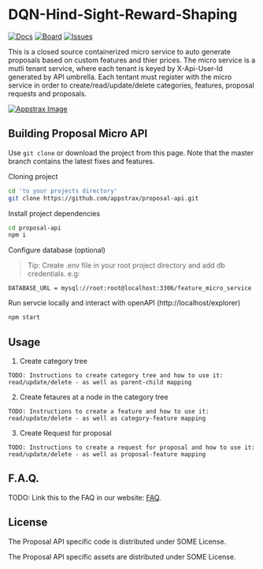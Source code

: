 DQN-Hind-Sight-Reward-Shaping
===============

[![Docs](./public/docs.png)](https://github.com/appstrax/proposal-api)
[![Board](./public/board.png)](https://github.com/appstrax/proposal-api/projects/1)
[![Issues](./public/issues.png)](https://github.com/appstrax/proposal-api/issues)

This is a closed source containerized micro service to auto generate proposals based on custom features and thier prices.
The micro service is a mutli tenant service, where each tenant is keyed by X-Api-User-Id generated by API umbrella.
Each tentant must register with the micro service in order to create/read/update/delete categories, features, proposal requests and proposals.

[![Appstrax Image](./public/appstrax-logo.jpg)](https://github.com/appstrax/proposal-api)


Building Proposal Micro API
--------------

Use `git clone` or download the project from this page. Note that the master
branch contains the latest fixes and features.

Cloning project

```bash
cd 'to your projects directory'
git clone https://github.com/appstrax/proposal-api.git
```

Install project dependencies

```bash
cd proposal-api
npm i
```

Configure database (optional)

> Tip: Create .env file in your root project directory and add db credentials.
> e.g:

```
DATABASE_URL = mysql://root:root@localhost:3306/feature_micro_service
```

Run servcie locally and interact with openAPI (http://localhost/explorer)
```bash
npm start
```

Usage
--------------
1. Create category tree
```
TODO: Instructions to create category tree and how to use it: read/update/delete - as well as parent-child mapping
```
2. Create fetaures at a node in the category tree
```
TODO: Instructions to create a feature and how to use it: read/update/delete - as well as category-feature mapping
```
3. Create Request for proposal
```
TODO: Instructions to create a request for proposal and how to use it: read/update/delete - as well as proposal-feature mapping
```

F.A.Q.
------

TODO: Link this to the FAQ in our website:
[FAQ](http://carla.readthedocs.io/en/latest/faq/).

License
-------

The Proposal API specific code is distributed under SOME License.

The Proposal API specific assets are distributed under SOME License.


